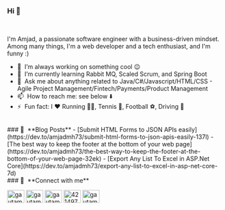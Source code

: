 ### Hi 👋
<br/>
<p>I'm Amjad, a passionate software engineer with a business-driven mindset. Among many things, I'm a web developer and a tech enthusiast, and I'm funny :)</p>

- 🔭 &nbsp;I’m always working on something cool :wink:
- 🌱 &nbsp;I’m currently learning Rabbit MQ, Scaled Scrum, and Spring Boot
- 💬 &nbsp;Ask me about anything related to Java/C#/Javascript/HTML/CSS - Agile Project Management/Fintech/Payments/Product Management
- 📫 &nbsp;How to reach me: see below ⬇️
- ⚡ &nbsp;Fun fact: I :heart: Running 🏃‍♂️, Tennis 🎾, Football ⚽, Driving 🚗

<br/>
### 📕 &nbsp;**Blog Posts**
<!-- BLOG-POST-LIST:START -->
- [Submit HTML Forms to JSON APIs easily](https://dev.to/amjadmh73/submit-html-forms-to-json-apis-easily-137l)
- [The best way to keep the footer at the bottom of your web page](https://dev.to/amjadmh73/the-best-way-to-keep-the-footer-at-the-bottom-of-your-web-page-32ek)
- [Export Any List To Excel in ASP.Net Core](https://dev.to/amjadmh73/export-any-list-to-excel-in-asp-net-core-7d)
<!-- BLOG-POST-LIST:END -->

<br/>
### 🔗 &nbsp;**Connect with me**
<p align="left">
<a href="https://dev.to/amjadmh73" target="blank"><img align="center" src="https://cdn.jsdelivr.net/npm/simple-icons@3.0.1/icons/dev-dot-to.svg" alt="gautamkrishnar" height="30" width="40" /></a>
<a href="https://twitter.com/amjadmh73" target="_blank"><img align="center" src="https://raw.githubusercontent.com/rahuldkjain/github-profile-readme-generator/master/src/images/icons/Social/twitter.svg" alt="gautamkrishnar" height="30" width="40" /></a>
<a href="https://linkedin.com/in/gautamkrishnar" target="_blank"><img align="center" src="https://raw.githubusercontent.com/rahuldkjain/github-profile-readme-generator/master/src/images/icons/Social/linked-in-alt.svg" alt="gautamkrishnar" height="30" width="40" /></a>
<a href="https://stackoverflow.com/users/6336270/amjad-abujamous" target="_blank"><img align="center" src="https://raw.githubusercontent.com/rahuldkjain/github-profile-readme-generator/master/src/images/icons/Social/stack-overflow.svg" alt="4214976" height="30" width="40" /></a>
<a href="https://instagram.com/amjadmh73" target="_blank"><img align="center" src="https://raw.githubusercontent.com/rahuldkjain/github-profile-readme-generator/master/src/images/icons/Social/instagram.svg" alt="gautamkrishnar" height="30" width="40" /></a>
